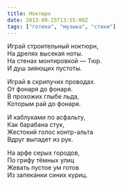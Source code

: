 ```yaml
---
title: Ноктюрн
date: 2013-09-25T13:55:00Z
tags: ["готика", "музыка", "стихи"]
---
```


Играй строительный ноктюрн,  
На дрелях высекая ноты.  
На стенах монтировкой — Тюр.  
И душ зияющих пустоты.

Играй в скрипучих проводах.  
От фонаря до фонаря.  
В прохожих глыбе льда,  
Которым рай до фонаря.

И каблуками по асфальту,  
Как барабана стук,  
Жестокий голос контр-альта  
Вдруг выпадет из рук.

На арфе серых городов,  
По грифу тёмных улиц  
Жевать пустое ум готов  
Из запеканки синих куриц.  
